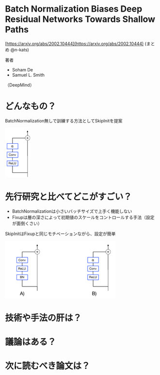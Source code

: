 # Batch Normalization Biases Deep Residual Networks Towards Shallow Paths
[https://arxiv.org/abs/2002.10444](https://arxiv.org/abs/2002.10444)
(まとめ @n-kats)

著者
* Soham De
* Samuel L. Smith

（DeepMind）

# どんなもの？
BatchNormalization無しで訓練する方法としてSkipInitを提案

![](skip_init_2002.10444/skip_init.png)


# 先行研究と比べてどこがすごい？
* BatchNormalizationは小さいバッチサイズで上手く機能しない
* Fixupは層の深さによって初期値のスケールをコントロールする手法（設定が面倒くさい）

SkipInitはFixupと同じモチベーションながら、設定が簡単

![](skip_init_2002.10444/compare_to_bn.png)

# 技術や手法の肝は？




# 議論はある？
# 次に読むべき論文は？
